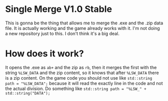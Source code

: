 # Single Merge V1.0 Stable

This is gonna be the thing that allows me to merge the .exe and the .zip data file.
It is actually working and the game already works with it.
I'm not doing a new repository just to this. I don't think it's a big deal.

# How does it work?

It opens the .exe as `ab+` and the zip as `rb`, then it merges the first with the string `%LSW_DATA` and the zip content, so it knows that after `%LSW_DATA` there is a zip content. On the game code you should not use like `std::string path = "%LSW_DATA";` because it will read the exactly line in the code and not the actual division. Do something like `std::string path = "%LSW_" + std::string("DATA");`
